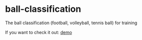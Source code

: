 # ball-classification

The ball classification (football, volleyball, tennis ball) for training

If you want to check it out: [demo](https://ball-classification.streamlit.app/)
